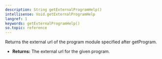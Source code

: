 ```yaml
---
description: String getExternalProgramHelp()
intellisense: Void.getExternalProgramHelp
langref: 1
keywords: getExternalProgramHelp()
so.topic: reference
---
```



Returns the external url of the program module specified after getProgram.



* **Returns:** The external url for the given program.


